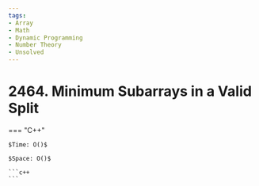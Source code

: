 ```yaml
---
tags:
- Array
- Math
- Dynamic Programming
- Number Theory
- Unsolved
---
```



# 2464. Minimum Subarrays in a Valid Split

=== "C++"

    $Time: O()$

    $Space: O()$

    ```c++
    ```